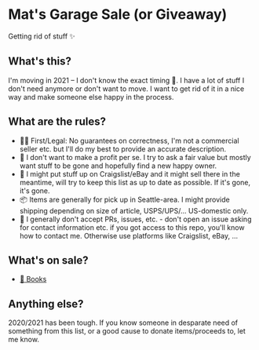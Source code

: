# Mat's Garage Sale (or Giveaway)
Getting rid of stuff :sparkles:

## What's this?
I'm moving in 2021 – I don't know the exact timing :crystal_ball:. I have a lot of stuff I don't need anymore or don't want to move. I want to get rid of it in a nice way and make someone else happy in the process.

## What are the rules?
- :judge: First/Legal: No guarantees on correctness, I'm not a commercial seller etc. but I'll do my best to provide an accurate description.
- :money_with_wings: I don't want to make a profit per se. I try to ask a fair value but mostly want stuff to be gone and hopefully find a new happy owner.
- :dart: I might put stuff up on Craigslist/eBay and it might sell there in the meantime, will try to keep this list as up to date as possible. If it's gone, it's gone.
- :package: Items are generally for pick up in Seattle-area. I might provide shipping depending on size of article, USPS/UPS/... US-domestic only.
- :love_letter: I generally don't accept PRs, issues, etc. - don't open an issue asking for contact information etc. if you got access to this repo, you'll know how to contact me. Otherwise use platforms like Craigslist, eBay, ...

## What's on sale?
- [:book: Books](books.md)

## Anything else?
2020/2021 has been tough. If you know someone in desparate need of something from this list, or a good cause to donate items/proceeds to, let me know.
